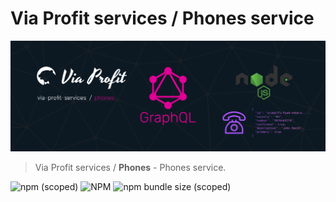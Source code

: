 # Via Profit services / Phones service

![via-profit-services-cover](./assets/via-profit-services-cover.png)

> Via Profit services / **Phones** - Phones service.

![npm (scoped)](https://img.shields.io/npm/v/@via-profit-services/phones?color=blue)
![NPM](https://img.shields.io/npm/l/@via-profit-services/phones?color=blue)
![npm bundle size (scoped)](https://img.shields.io/bundlephobia/minzip/@via-profit-services/phones?color=green)
